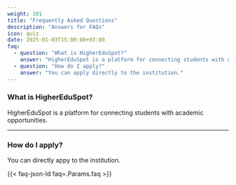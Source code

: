 ```yaml
---
weight: 101
title: "Frequently Asked Questions"
description: "Answers for FAQs"
icon: quiz
date: 2025-01-03T15:00:00+03:00
faq:
  - question: "What is HigherEduSpot?"
    answer: "HigherEduSpot is a platform for connecting students with academic opportunities."
  - question: "How do I apply?"
    answer: "You can apply directly to the institution."
---
```


### What is HigherEduSpot?
HigherEduSpot is a platform for connecting students with academic opportunities.

---

### How do I apply?
You can directly appy to the institution.

{{< faq-json-ld faq=.Params.faq >}}